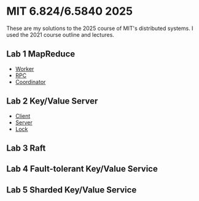# MIT 6.824/6.5840 2025

These are my solutions to the 2025 course of MIT's distributed systems.
I used the 2021 course outline and lectures.

## Lab 1 MapReduce

- [Worker](./src/mr/worker.go)
- [RPC](./src/mr/rpc.go)
- [Coordinator](./src/mr/coordinator.go)

## Lab 2 Key/Value Server

- [Client](./src/kvsrv1/client.go)
- [Server](./src/kvsrv1/server.go)
- [Lock](./src/kvsrv1/lock/lock.go)

## Lab 3 Raft

## Lab 4 Fault-tolerant Key/Value Service

## Lab 5 Sharded Key/Value Service
